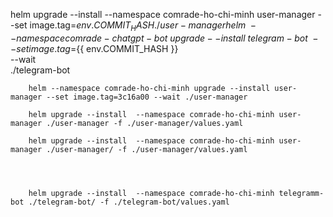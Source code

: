 helm upgrade --install  --namespace comrade-ho-chi-minh user-manager --set image.tag=${{ env.COMMIT_HASH }} ./user-manager 
      helm \
        --namespace comrade-chatgpt-bot \
        upgrade --install \
        telegram-bot \
        --set image.tag=${{ env.COMMIT_HASH }} \
        --wait \
        ./telegram-bot


        helm --namespace comrade-ho-chi-minh upgrade --install user-manager --set image.tag=3c16a00 --wait ./user-manager

        helm upgrade --install  --namespace comrade-ho-chi-minh user-manager ./user-manager -f ./user-manager/values.yaml

        helm upgrade --install  --namespace comrade-ho-chi-minh user-manager ./user-manager/ -f ./user-manager/values.yaml




        helm upgrade --install  --namespace comrade-ho-chi-minh telegramm-bot ./telegram-bot/ -f ./telegram-bot/values.yaml